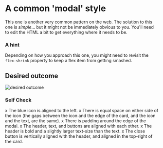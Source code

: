 # A common 'modal' style
This one is another very common pattern on the web. The solution to this one is _simple_... but it might not be immediately obvious to you. You'll need to edit the HTML a bit to get everything where it needs to be.

### A hint
Depending on how you approach this one, you might need to revisit the `flex-shrink` property to keep a flex item from getting smashed.

## Desired outcome

![desired outcome](./desired-outcome.png)

### Self Check

x The blue icon is aligned to the left.
x There is equal space on either side of the icon (the gaps between the icon and the edge of the card, and the icon and the text, are the same).
x There is padding around the edge of the modal.
x The header, text, and buttons are aligned with each other.
x The header is bold and a slightly larger text-size than the text.
x The close button is vertically aligned with the header, and aligned in the top-right of the card.
